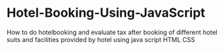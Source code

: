 # Hotel-Booking-Using-JavaScript
How to do hotelbooking and evaluate tax after booking of  different hotel suits and facilities provided by hotel using java script HTML CSS
